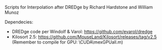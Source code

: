 Scripts for Interpolation after DREDge
by Richard Hardstone and William Munoz

Dependecies:
- DREDge code per Windolf & Varol: https://github.com/evarol/dredge
- Kilosort 2.5: https://github.com/MouseLand/Kilosort/releases/tag/v2.5 (Remember to compile for GPU: \CUDA\mexGPUall.m)
